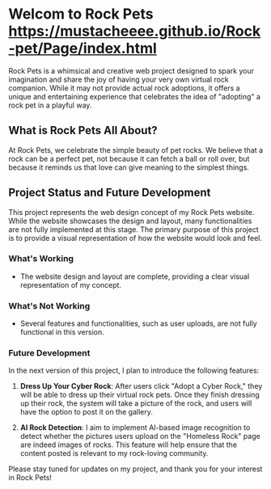 # Welcom to Rock Pets https://mustacheeee.github.io/Rock-pet/Page/index.html
Rock Pets is a whimsical and creative web project designed to spark your imagination and share the joy of having your very own virtual rock companion. While it may not provide actual rock adoptions, it offers a unique and entertaining experience that celebrates the idea of "adopting" a rock pet in a playful way.

## What is Rock Pets All About?

At Rock Pets, we celebrate the simple beauty of pet rocks. We believe that a rock can be a perfect pet, not because it can fetch a ball or roll over, but because it reminds us that love can give meaning to the simplest things.
## Project Status and Future Development

This project represents the web design concept of my Rock Pets website. While the website showcases the design and layout, many functionalities are not fully implemented at this stage. The primary purpose of this project is to provide a visual representation of how the website would look and feel.

### What's Working

- The website design and layout are complete, providing a clear visual representation of my concept.

### What's Not Working

- Several features and functionalities, such as user uploads, are not fully functional in this version.

### Future Development

In the next version of this project, I plan to introduce the following features:

1. **Dress Up Your Cyber Rock**: After users click "Adopt a Cyber Rock," they will be able to dress up their virtual rock pets. Once they finish dressing up their rock, the system will take a picture of the rock, and users will have the option to post it on the gallery.

2. **AI Rock Detection**: I aim to implement AI-based image recognition to detect whether the pictures users upload on the "Homeless Rock" page are indeed images of rocks. This feature will help ensure that the content posted is relevant to my rock-loving community.

Please stay tuned for updates on my project, and thank you for your interest in Rock Pets!
